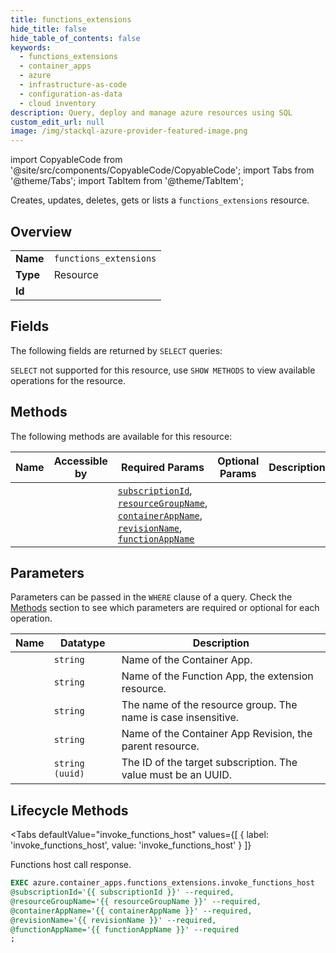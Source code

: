 ```yaml
--- 
title: functions_extensions
hide_title: false
hide_table_of_contents: false
keywords:
  - functions_extensions
  - container_apps
  - azure
  - infrastructure-as-code
  - configuration-as-data
  - cloud inventory
description: Query, deploy and manage azure resources using SQL
custom_edit_url: null
image: /img/stackql-azure-provider-featured-image.png
---
```


import CopyableCode from '@site/src/components/CopyableCode/CopyableCode';
import Tabs from '@theme/Tabs';
import TabItem from '@theme/TabItem';

Creates, updates, deletes, gets or lists a <code>functions_extensions</code> resource.

## Overview
<table><tbody>
<tr><td><b>Name</b></td><td><code>functions_extensions</code></td></tr>
<tr><td><b>Type</b></td><td>Resource</td></tr>
<tr><td><b>Id</b></td><td><CopyableCode code="azure.container_apps.functions_extensions" /></td></tr>
</tbody></table>

## Fields

The following fields are returned by `SELECT` queries:

`SELECT` not supported for this resource, use `SHOW METHODS` to view available operations for the resource.


## Methods

The following methods are available for this resource:

<table>
<thead>
    <tr>
    <th>Name</th>
    <th>Accessible by</th>
    <th>Required Params</th>
    <th>Optional Params</th>
    <th>Description</th>
    </tr>
</thead>
<tbody>
<tr>
    <td><a href="#invoke_functions_host"><CopyableCode code="invoke_functions_host" /></a></td>
    <td><CopyableCode code="exec" /></td>
    <td><a href="#parameter-subscriptionId"><code>subscriptionId</code></a>, <a href="#parameter-resourceGroupName"><code>resourceGroupName</code></a>, <a href="#parameter-containerAppName"><code>containerAppName</code></a>, <a href="#parameter-revisionName"><code>revisionName</code></a>, <a href="#parameter-functionAppName"><code>functionAppName</code></a></td>
    <td></td>
    <td></td>
</tr>
</tbody>
</table>

## Parameters

Parameters can be passed in the `WHERE` clause of a query. Check the [Methods](#methods) section to see which parameters are required or optional for each operation.

<table>
<thead>
    <tr>
    <th>Name</th>
    <th>Datatype</th>
    <th>Description</th>
    </tr>
</thead>
<tbody>
<tr id="parameter-containerAppName">
    <td><CopyableCode code="containerAppName" /></td>
    <td><code>string</code></td>
    <td>Name of the Container App.</td>
</tr>
<tr id="parameter-functionAppName">
    <td><CopyableCode code="functionAppName" /></td>
    <td><code>string</code></td>
    <td>Name of the Function App, the extension resource.</td>
</tr>
<tr id="parameter-resourceGroupName">
    <td><CopyableCode code="resourceGroupName" /></td>
    <td><code>string</code></td>
    <td>The name of the resource group. The name is case insensitive.</td>
</tr>
<tr id="parameter-revisionName">
    <td><CopyableCode code="revisionName" /></td>
    <td><code>string</code></td>
    <td>Name of the Container App Revision, the parent resource.</td>
</tr>
<tr id="parameter-subscriptionId">
    <td><CopyableCode code="subscriptionId" /></td>
    <td><code>string (uuid)</code></td>
    <td>The ID of the target subscription. The value must be an UUID.</td>
</tr>
</tbody>
</table>

## Lifecycle Methods

<Tabs
    defaultValue="invoke_functions_host"
    values={[
        { label: 'invoke_functions_host', value: 'invoke_functions_host' }
    ]}
>
<TabItem value="invoke_functions_host">

Functions host call response.

```sql
EXEC azure.container_apps.functions_extensions.invoke_functions_host 
@subscriptionId='{{ subscriptionId }}' --required, 
@resourceGroupName='{{ resourceGroupName }}' --required, 
@containerAppName='{{ containerAppName }}' --required, 
@revisionName='{{ revisionName }}' --required, 
@functionAppName='{{ functionAppName }}' --required
;
```
</TabItem>
</Tabs>
